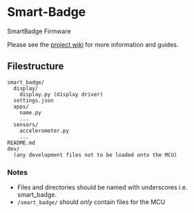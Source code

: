 # Smart-Badge
SmartBadge Firmware

Please see the [project wiki](https://github.com/Andrew-Ritchie/Smart-Badge/wiki) for more information and guides.

## Filestructure
```
smart_badge/
  display/
    display.py (display driver)
  settings.json
  apps/
    name.py
    ...
  sensors/
    accelerometer.py
    ...
README.md
dev/
  (any development files not to be loaded onto the MCU)
```

### Notes
- Files and directories should be named with underscores i.e. smart\_badge.
- `/smart_badge/` should *only* contain files for the MCU
